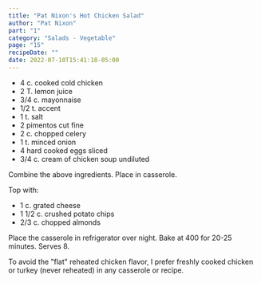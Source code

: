 ```yaml
---
title: "Pat Nixon's Hot Chicken Salad"
author: "Pat Nixon"
part: "1"
category: "Salads - Vegetable"
page: "15"
recipeDate: ""
date: 2022-07-10T15:41:18-05:00 
---
```


- 4 c. cooked cold chicken
- 2 T. lemon juice
- 3/4 c. mayonnaise
- 1/2 t. accent
- 1 t. salt
- 2 pimentos cut fine
- 2 c. chopped celery
- 1 t. minced onion
- 4 hard cooked eggs sliced
- 3/4 c. cream of chicken soup undiluted

Combine the above ingredients. Place in casserole.

Top with:
- 1 c. grated cheese
- 1 1/2 c. crushed potato chips
- 2/3 c. chopped almonds
  
Place the casserole in refrigerator over night.
Bake at 400 for 20-25 minutes. Serves 8.

To avoid the "flat" reheated chicken flavor, I prefer freshly cooked chicken or turkey
(never reheated) in any casserole or recipe.
